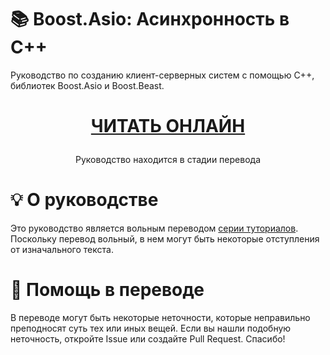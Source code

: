 # 📚 Boost.Asio: Асинхронность в C++

Руководство по созданию клиент-серверных систем с помощью C++, библиотек Boost.Asio и Boost.Beast.

<h1 align="center">

[ЧИТАТЬ ОНЛАЙН](./TUTORIAL.md)

</h1>

<div align="center">

Руководство находится в стадии перевода

</div>



# 💡 О руководстве

Это руководство является вольным переводом [серии туториалов](https://dens.website/tutorials/cpp-asio). Поскольку перевод вольный, в нем могут быть некоторые отступления от изначального текста.


# 🎈 Помощь в переводе

В переводе могут быть некоторые неточности, которые неправильно преподносят суть тех или иных вещей. Если вы нашли подобную неточность, откройте Issue или создайте Pull Request. Спасибо!